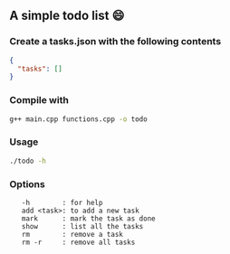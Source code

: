 ## A simple todo list :smile:

### Create a tasks.json with the following contents

```json
{
  "tasks": []
}
```

### Compile with

```bash
g++ main.cpp functions.cpp -o todo
```

### Usage

```bash
./todo -h
```

### Options

```code
   -h        : for help
   add <task>: to add a new task
   mark      : mark the task as done
   show      : list all the tasks
   rm        : remove a task
   rm -r     : remove all tasks
```
